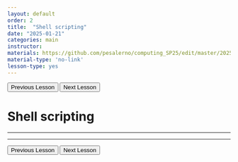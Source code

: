 ```yaml
---
layout: default
order: 2
title:  "Shell scripting"
date: "2025-01-21"
categories: main
instructor: 
materials: https://github.com/pesalerno/computing_SP25/edit/master/2025-01-21-2_Week_2.md
material-type: 'no-link'
lesson-type: yes
---
```


<a href="https://pesalerno.github.io/computing_SP25/main/2025/01/14/1_Week_1.html"><button>Previous Lesson</button></a>    <a href="https://pesalerno.github.io/computing_SP25/blob/main/_posts/2025-01-28-3_Week_3.md"><button>Next Lesson</button></a>

# Shell scripting

------------


--------------

<a href="https://pesalerno.github.io/computing_SP25/main/2025/01/14/1_Week_1.html"><button>Previous Lesson</button></a>    <a href="https://pesalerno.github.io/computing_SP25/blob/main/_posts/2025-01-28-3_Week_3.md"><button>Next Lesson</button></a>

